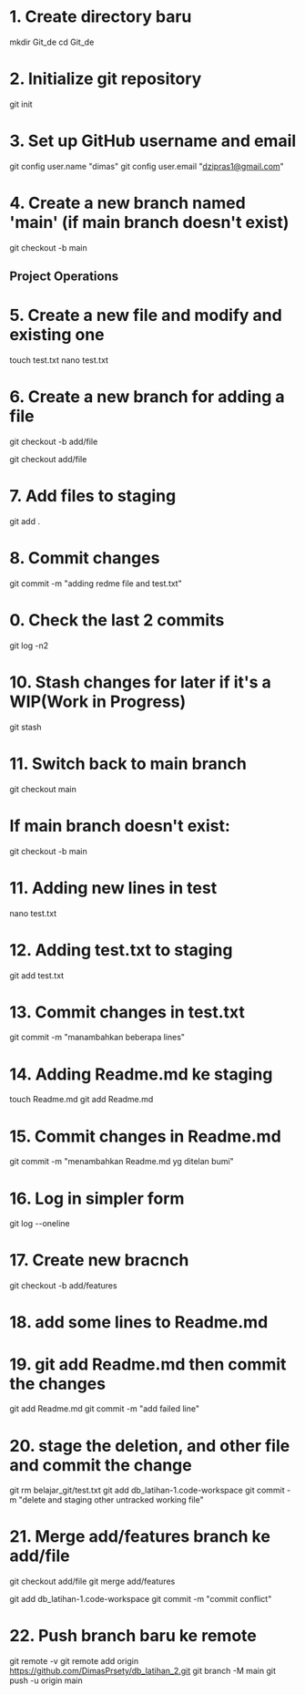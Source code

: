 # 1. Create directory baru 
mkdir Git_de
cd Git_de

# 2. Initialize git repository
git init

# 3. Set up GitHub username and email
git config user.name "dimas"
git config user.email "dzipras1@gmail.com"

# 4. Create a new branch named 'main' (if main branch doesn't exist)
git checkout -b main

## Project Operations

# 5. Create a new file and modify and existing one
touch test.txt
nano test.txt

# 6. Create a new branch for adding a file
git checkout -b add/file
<!-- as the brach add/file already created in session before, I just switched into branch -->
git checkout add/file

# 7. Add files to staging
git add .

# 8. Commit changes
git commit -m "adding redme file and test.txt"

# 0. Check the last 2 commits
git log -n2

# 10. Stash changes for later if it's a WIP(Work in Progress)
git stash

# 11. Switch back to main branch
<!-- if main branch already exists -->
git checkout main  

# If main branch doesn't exist:
git checkout -b main

# 11. Adding new lines in test
nano test.txt

# 12. Adding test.txt to staging
git add test.txt

# 13. Commit changes in test.txt
git commit -m "manambahkan beberapa lines"

# 14. Adding Readme.md ke staging
<!-- as i had clicked publish the Readme.md file gone and con't be recvoer 
then adding new Readme.md file-->
touch Readme.md
git add Readme.md

# 15. Commit changes in Readme.md
<!-- commit changes in Readme.md -->
git commit -m "menambahkan Readme.md yg ditelan bumi"

# 16. Log in simpler form
git log --oneline

# 17. Create new bracnch 
git checkout -b add/features

# 18. add some lines to Readme.md
# 19. git add Readme.md then commit the changes
git add Readme.md
git commit -m "add failed line"

<!-- theres some folder should be deleted and commit the change -->
# 20. stage the deletion, and other file and commit the change
git rm belajar_git/test.txt
git add db_latihan-1.code-workspace
git commit -m "delete and staging other untracked working file"

# 21. Merge add/features branch ke add/file
git checkout add/file
git merge add/features

<!-- Conflicted -->
git add db_latihan-1.code-workspace
git commit -m "commit conflict"

# 22. Push branch baru ke remote
git remote -v  <!-- cek dulu ada remote atau engga -->
git remote add origin https://github.com/DimasPrsety/db_latihan_2.git <!-- add origin -->
git branch -M main
git push -u origin main


